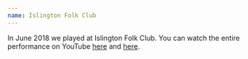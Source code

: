 ```yaml
---
name: Islington Folk Club
---
```


In June 2018 we played at Islington Folk Club. You can watch the entire performance on YouTube [here](https://www.youtube.com/watch?v=F8MT6QWvJJo&list=PLgt6GlmNZr17lu9u82C5Urtjp5RRR_J90) and [here](https://www.youtube.com/watch?v=TGd5IANe6-8&list=PLgt6GlmNZr15TKT9m__MicnTX2NPXN2O0).
